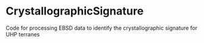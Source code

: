 # CrystallographicSignature
Code for processing EBSD data to identify the crystallographic signature for UHP terranes
